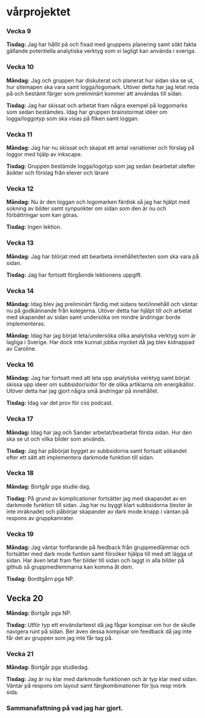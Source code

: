 # vårprojektet

### Vecka 9

**Tisdag:** Jag har hållit på och fixad med gruppens planering samt sökt fakta gällande potentiella analytiska verktyg som vi lagligt kan använda i sveriga.

### Vecka 10

**Måndag:** Jag och gruppen har diskuterat och planerat hur sidan ska se ut, hur sitemapen ska vara samt logga/logomark. Utöver detta har jag letat reda på och bestämt färger som preliminärt kommer att användas till sidan.

**Tisdag:** Jag har skissat och arbetat fram några exempel på loggomarks som sedan bestämdes. Idag har gruppen brainstormat idéer om logga/loggotyp som ska visas på fliken samt loggan.

### Vecka 11

**Måndag:** Jag har nu skissat och skapat ett antal variationer och förslag på loggor med hjälp av inkscape.

**Tisdag:** Gruppen bestämde logga/logotyp som jag sedan bearbetat utefter åsikter och förslag från elever och lärare

### Vecka 12

**Måndag:** Nu är den loggan och logomarken färdisk så jag har hjälpt med sokning av bilder samt synpunkter om sidan som den är nu och förbättringar som kan göras.

**Tisdag:** Ingen lektion.

### Vecka 13

**Måndag:** Jag har blörjat med att bearbeta innehållet/texten som ska vara på sidan.

**Tisdag:** Jag har fortsatt förgående lektionens uppgift.


### Vecka 14

**Måndag:** Idag blev jag preliminärt färdig met sidans text/innehåll och väntar nu på godkännande från kolegerna. Utöver detta har hjälpt till och arbetat med skapandet av sidan samt undersöka om mindre ändringar borde implementeras.

**Måndag:** Idag har jag börjat leta/undersöka olika analytiska verktyg som är lagliga i Sverige. Har dock inte kunnat jobba mycket då jag blev kidnappad av Caroline.

### Vecka 16

**Måndag:** Jag har fortsatt med att leta upp analytiska verktyg samt börjat skissa upp ideer om subbsidor/sidor för de olika artiklarna om energikällor. Utöver detta har jag gjort några små ändringar på innehållet.

**Tisdag:** Idag var det prov för css podcast.

### Vecka 17

**Måndag:** Idag har jag och Sander arbetat/bearbetat första sidan. Hur den ska se ut och vilka bilder som används.

**Tisdag:** Jag har påbörjat bygget av subbsidorna samt fortsatt sökandet efter ett sätt att implementera darkmode funktion till sidan. 

### Vecka 18

**Måndag:** Bortgår pga studie dag.

**Tisdag:** På grund av komplicationer fortsätter jag med skapandet av en darkmode funktion till sidan. Jag har nu byggt klart subbsidorna (texter är inte inräknade) och påbörjar skapander av dark mode knapp i väntan på respons av gruppkamrater.

### Vecka 19

**Måndag:** Jag väntar fortfarande på feedback från gruppmedlämmar och fortsätter med dark mode funtion samt försöker hjälpa till med att lägga ut sidan. Har även letat fram fler bilder till sidan och laggt in alla bilder på github så gruppmedlemmarna kan komma åt dem.

**Tisdag:** Bordtgårn pga NP.

## Vecka 20

**Måndag:** Bortgår pga NP.

**Tisdag:** Utför typ ett envändarteest då jag fågar kompisar om hur de skulle navigera runt på sidan. Ber även dessa kompisar om feedback då jag inte får det av gruppen som jag inte får tag på. 

### Vecka 21

**Måndag:** Bortgår pga studiedag.

**Tisdag:** Jag är nu klar med darkmode funktionen och är typ klar med sidan. Väntar på respons om layout samt färgkombinationer för ljus resp mörk sida.



### Sammanafattning på vad jag har gjort.



